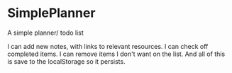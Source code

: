 # SimplePlanner
 A simple planner/ todo list

I can add new notes, with links to relevant resources. I can check off completed items. I can remove items I don't want on the list. And all of this is save to the localStorage so it persists.
